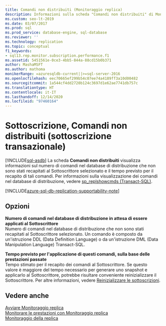 ```yaml
---
title: Comandi non distribuiti (Monitoraggio replica)
description: Informazioni sulla scheda "Comandi non distribuiti" di Monitoraggio replica in SQL Server Management Studio (SSMS).
ms.custom: seo-lt-2019
ms.date: 03/07/2017
ms.prod: sql
ms.prod_service: database-engine, sql-database
ms.reviewer: ''
ms.technology: replication
ms.topic: conceptual
f1_keywords:
- sql13.rep.monitor.subscription.performance.f1
ms.assetid: 5451561e-0ce3-4bb5-844a-88cd15b0b371
author: MashaMSFT
ms.author: mathoma
monikerRange: =azuresqldb-current||>=sql-server-2016
ms.openlocfilehash: eec70665ef299b54c07ee74a4189ff3a10d00482
ms.sourcegitcommit: 1a544cf4dd2720b124c3697d1e62ae7741db757c
ms.translationtype: HT
ms.contentlocale: it-IT
ms.lasthandoff: 12/14/2020
ms.locfileid: "97460164"
---
```

# <a name="subscription-undistributed-commands-transactional-subscription"></a>Sottoscrizione, Comandi non distribuiti (sottoscrizione transazionale)
[!INCLUDE[sql-asdb](../../includes/applies-to-version/sql-asdb.md)]
  La scheda **Comandi non distribuiti** visualizza informazioni sul numero di comandi nel database di distribuzione che non sono stati recapitati al Sottoscrittore selezionato e il tempo previsto per il recapito di tali comandi. Per informazioni sulla visualizzazione dei comandi nel database di distribuzione, vedere [sp_replshowcmds &#40;Transact-SQL&#41;](../../relational-databases/system-stored-procedures/sp-replshowcmds-transact-sql.md).  

[!INCLUDE[azure-sql-db-replication-supportability-note](../../includes/azure-sql-db-replication-supportability-note.md)]
  
## <a name="options"></a>Opzioni  
 **Numero di comandi nel database di distribuzione in attesa di essere applicati al Sottoscrittore**  
 Numero di comandi nel database di distribuzione che non sono stati recapitati al Sottoscrittore selezionato. Un comando è composto da un'istruzione DDL (Data Definition Language) o da un'istruzione DML (Data Manipulation Language) Transact-SQL.  
  
 **Tempo previsto per l'applicazione di questi comandi, sulla base delle prestazioni passate**  
 Tempo stimato per il recapito dei comandi al Sottoscrittore. Se questo valore è maggiore del tempo necessario per generare uno snapshot e applicarlo al Sottoscrittore, potrebbe risultare conveniente reinizializzare il Sottoscrittore. Per altre informazioni, vedere [Reinizializzare le sottoscrizioni](../../relational-databases/replication/reinitialize-subscriptions.md).  
  
## <a name="see-also"></a>Vedere anche  
 [Avviare Monitoraggio replica](../../relational-databases/replication/monitor/start-the-replication-monitor.md)   
 [Monitorare le prestazioni con Monitoraggio replica](../../relational-databases/replication/monitor/monitor-performance-with-replication-monitor.md)   
 [Monitoraggio della replica](../../relational-databases/replication/monitor/monitoring-replication.md)  
  
  
